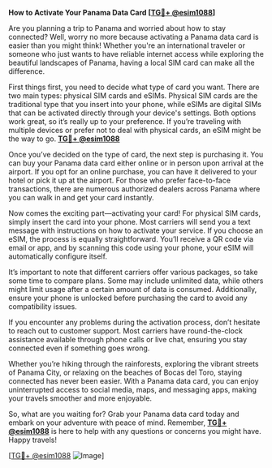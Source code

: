 **How to Activate Your Panama Data Card [[TG💪+ @esim1088](https://t.me/s/esim1088)]**

Are you planning a trip to Panama and worried about how to stay connected? Well, worry no more because activating a Panama data card is easier than you might think! Whether you're an international traveler or someone who just wants to have reliable internet access while exploring the beautiful landscapes of Panama, having a local SIM card can make all the difference.

First things first, you need to decide what type of card you want. There are two main types: physical SIM cards and eSIMs. Physical SIM cards are the traditional type that you insert into your phone, while eSIMs are digital SIMs that can be activated directly through your device's settings. Both options work great, so it’s really up to your preference. If you’re traveling with multiple devices or prefer not to deal with physical cards, an eSIM might be the way to go. **[TG💪+ @esim1088](https://t.me/s/esim1088)**

Once you’ve decided on the type of card, the next step is purchasing it. You can buy your Panama data card either online or in person upon arrival at the airport. If you opt for an online purchase, you can have it delivered to your hotel or pick it up at the airport. For those who prefer face-to-face transactions, there are numerous authorized dealers across Panama where you can walk in and get your card instantly.

Now comes the exciting part—activating your card! For physical SIM cards, simply insert the card into your phone. Most carriers will send you a text message with instructions on how to activate your service. If you choose an eSIM, the process is equally straightforward. You’ll receive a QR code via email or app, and by scanning this code using your phone, your eSIM will automatically configure itself.

It’s important to note that different carriers offer various packages, so take some time to compare plans. Some may include unlimited data, while others might limit usage after a certain amount of data is consumed. Additionally, ensure your phone is unlocked before purchasing the card to avoid any compatibility issues.

If you encounter any problems during the activation process, don’t hesitate to reach out to customer support. Most carriers have round-the-clock assistance available through phone calls or live chat, ensuring you stay connected even if something goes wrong.

Whether you’re hiking through the rainforests, exploring the vibrant streets of Panama City, or relaxing on the beaches of Bocas del Toro, staying connected has never been easier. With a Panama data card, you can enjoy uninterrupted access to social media, maps, and messaging apps, making your travels smoother and more enjoyable.

So, what are you waiting for? Grab your Panama data card today and embark on your adventure with peace of mind. Remember, **[TG💪+ @esim1088](https://t.me/s/esim1088)** is here to help with any questions or concerns you might have. Happy travels!

[[TG💪+ @esim1088](https://t.me/s/esim1088) ![Image](https://i.postimg.cc/Y0z9fWf4/image.png)]